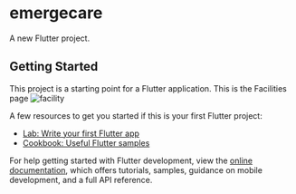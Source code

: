 # emergecare

A new Flutter project.

## Getting Started

This project is a starting point for a Flutter application.
This is the Facilities page
![facility](https://user-images.githubusercontent.com/89244720/216805080-e4c08d4a-819a-4c09-9d86-31a71482056c.jpeg)


A few resources to get you started if this is your first Flutter project:

- [Lab: Write your first Flutter app](https://docs.flutter.dev/get-started/codelab)
- [Cookbook: Useful Flutter samples](https://docs.flutter.dev/cookbook)

For help getting started with Flutter development, view the
[online documentation](https://docs.flutter.dev/), which offers tutorials,
samples, guidance on mobile development, and a full API reference.

